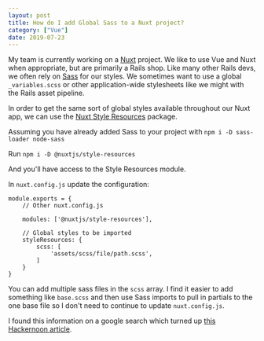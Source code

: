 ```yaml
---
layout: post
title: How do I add Global Sass to a Nuxt project? 
category: ["Vue"]
date: 2019-07-23
---
```


My team is currently working on a [Nuxt](https://nuxtjs.org/) project. We like to use Vue and Nuxt when appropriate, but are primarily a Rails shop. Like many other Rails devs, we often rely on [Sass](https://sass-lang.com/) for our styles. We sometimes want to use a global `_variables.scss` or other application-wide stylesheets like we might with the Rails asset pipeline. 

In order to get the same sort of global styles available throughout our Nuxt app, we can use the [Nuxt Style Resources](https://www.npmjs.com/package/@nuxtjs/style-resources) package. 

Assuming you have already added Sass to your project with `npm i -D sass-loader node-sass`

Run `npm i -D @nuxtjs/style-resources`

And you'll have access to the Style Resources module. 

In `nuxt.config.js` update the configuration: 

```
module.exports = {
    // Other nuxt.config.js
    
    modules: ['@nuxtjs/style-resources'],

    // Global styles to be imported
    styleResources: {
        scss: [
            'assets/scss/file/path.scss',
        ]
    }
}
```

You can add multiple sass files in the `scss` array. I find it easier to add something like `base.scss` and then use Sass imports to pull in partials to the one base file so I don't need to continue to update `nuxt.config.js`.

I found this information on a google search which turned up [this Hackernoon article](https://hackernoon.com/how-i-use-scss-variables-mixins-functions-globally-in-nuxt-js-projects-while-compiling-css-utilit-58bb6ff30438).